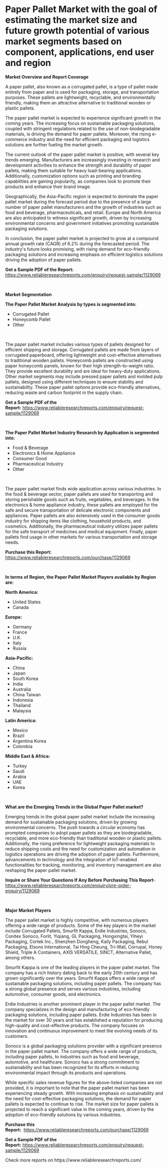 <p><h1>Paper Pallet Market with the goal of estimating the market size and future growth potential of various market segments based on component, applications, end user and region</h1></p><p><strong>Market Overview and Report Coverage</strong></p>
<p><p>A paper pallet, also known as a corrugated pallet, is a type of pallet made entirely from paper and is used for packaging, storage, and transportation purposes. These pallets are lightweight, recyclable, and environmentally friendly, making them an attractive alternative to traditional wooden or plastic pallets.</p><p>The paper pallet market is expected to experience significant growth in the coming years. The increasing focus on sustainable packaging solutions, coupled with stringent regulations related to the use of non-biodegradable materials, is driving the demand for paper pallets. Moreover, the rising e-commerce industry and the need for efficient packaging and logistics solutions are further fueling the market growth.</p><p>The current outlook of the paper pallet market is positive, with several key trends emerging. Manufacturers are increasingly investing in research and development activities to enhance the strength and durability of paper pallets, making them suitable for heavy load-bearing applications. Additionally, customization options such as printing and branding capabilities are gaining popularity, as companies look to promote their products and enhance their brand image.</p><p>Geographically, the Asia-Pacific region is expected to dominate the paper pallet market during the forecast period due to the presence of a large number of paper pallet manufacturers and the growth of industries such as food and beverage, pharmaceuticals, and retail. Europe and North America are also anticipated to witness significant growth, driven by increasing environmental concerns and government initiatives promoting sustainable packaging solutions.</p><p>In conclusion, the paper pallet market is projected to grow at a compound annual growth rate (CAGR) of 6.2% during the forecasted period. The industry's future looks promising, with rising demand for eco-friendly packaging solutions and increasing emphasis on efficient logistics solutions driving the adoption of paper pallets.</p></p>
<p><strong>Get a Sample PDF of the Report:</strong> <a href="https://www.reliableresearchreports.com/enquiry/request-sample/1129069">https://www.reliableresearchreports.com/enquiry/request-sample/1129069</a></p>
<p>&nbsp;</p>
<p><strong>Market Segmentation</strong></p>
<p><strong>The Paper Pallet Market Analysis by types is segmented into:</strong></p>
<p><ul><li>Corrugated Pallet</li><li>Honeycomb Pallet</li><li>Other</li></ul></p>
<p>&nbsp;</p>
<p><p>The paper pallet market includes various types of pallets designed for efficient shipping and storage. Corrugated pallets are made from layers of corrugated paperboard, offering lightweight and cost-effective alternatives to traditional wooden pallets. Honeycomb pallets are constructed using paper honeycomb panels, known for their high strength-to-weight ratio. They provide excellent durability and are ideal for heavy-duty applications. Other market segments may include pressed paper pallets and molded pulp pallets, designed using different techniques to ensure stability and sustainability. These paper pallet options provide eco-friendly alternatives, reducing waste and carbon footprint in the supply chain.</p></p>
<p><strong>Get a Sample PDF of the Report:</strong>&nbsp;<a href="https://www.reliableresearchreports.com/enquiry/request-sample/1129069">https://www.reliableresearchreports.com/enquiry/request-sample/1129069</a></p>
<p>&nbsp;</p>
<p><strong>The Paper Pallet Market Industry Research by Application is segmented into:</strong></p>
<p><ul><li>Food & Beverage</li><li>Electronics & Home Appliance</li><li>Consumer Good</li><li>Pharmaceutical Industry</li><li>Other</li></ul></p>
<p>&nbsp;</p>
<p><p>The paper pallet market finds wide application across various industries. In the food & beverage sector, paper pallets are used for transporting and storing perishable goods such as fruits, vegetables, and beverages. In the electronics & home appliance industry, these pallets are employed for the safe and secure transportation of delicate electronic components and appliances. Paper pallets are also extensively used in the consumer goods industry for shipping items like clothing, household products, and cosmetics. Additionally, the pharmaceutical industry utilizes paper pallets for the safe transport of medicines and medical equipment. Finally, paper pallets find usage in other markets for various transportation and storage needs.</p></p>
<p><strong>Purchase this Report:</strong>&nbsp; <a href="https://www.reliableresearchreports.com/purchase/1129069">https://www.reliableresearchreports.com/purchase/1129069</a></p>
<p>&nbsp;</p>
<p><strong>In terms of Region, the Paper Pallet Market Players available by Region are:</strong></p>
<p>
    <p> <strong> North America: </strong>
        <ul>
            <li>United States</li>
            <li>Canada</li>
        </ul>
        </p> 
    <p> <strong> Europe: </strong>
        <ul>
            <li>Germany</li>
            <li>France</li>
            <li>U.K.</li>
            <li>Italy</li>
            <li>Russia</li>
        </ul>
        </p> 
    <p> <strong> Asia-Pacific: </strong>
        <ul>
            <li>China</li>
            <li>Japan</li>
            <li>South Korea</li>
            <li>India</li>
            <li>Australia</li>
            <li>China Taiwan</li>
            <li>Indonesia</li>
            <li>Thailand</li>
            <li>Malaysia</li>
        </ul>
        </p> 
    <p> <strong> Latin America: </strong>
        <ul>
            <li>Mexico</li>
            <li>Brazil</li>
            <li>Argentina Korea</li>
            <li>Colombia</li>
        </ul>
        </p> 
    <p> <strong> Middle East & Africa: </strong>
        <ul>
            <li>Turkey</li>
            <li>Saudi</li>
            <li>Arabia</li>
            <li>UAE</li>
            <li>Korea</li>
        </ul>
    </p>
    </p>
<p>&nbsp;</p>
<p><strong>What are the Emerging Trends in the Global Paper Pallet market?</strong></p>
<p><p>Emerging trends in the global paper pallet market include the increasing demand for sustainable packaging solutions, driven by growing environmental concerns. The push towards a circular economy has prompted companies to adopt paper pallets as they are biodegradable, recyclable, and more eco-friendly than traditional wooden or plastic pallets. Additionally, the rising preference for lightweight packaging materials to reduce shipping costs and the need for customization and automation in logistics operations are driving the adoption of paper pallets. Furthermore, advancements in technology and the integration of IoT-enabled functionalities for tracking, monitoring, and inventory management are also reshaping the paper pallet market.</p></p>
<p><strong>Inquire or Share Your Questions If Any Before Purchasing This Report</strong>- <a href="https://www.reliableresearchreports.com/enquiry/pre-order-enquiry/1129069">https://www.reliableresearchreports.com/enquiry/pre-order-enquiry/1129069</a></p>
<p>&nbsp;</p>
<p><strong>Major Market Players</strong></p>
<p><p>The paper pallet market is highly competitive, with numerous players offering a wide range of products. Some of the key players in the market include Corrugated Pallets, Smurfit Kappa, Erdie Industries, Sonoco, Conitex Sonoco, Forlit, Yiqiang, GL Packaging, Hongxingtai, Yiheyi Packaging, Cortek Inc., Shenzhen Dongheng, Kaily Packaging, Rebul Packaging, Elsons International, Tai Hing Cheung, Tri-Wall, Corrupal, Honey Shield, Triple A Containers, AXIS VERSATILE, SINCT, Alternative Pallet, among others.</p><p>Smurfit Kappa is one of the leading players in the paper pallet market. The company has a rich history dating back to the early 20th century and has grown significantly over the years. Smurfit Kappa offers a wide range of sustainable packaging solutions, including paper pallets. The company has a strong global presence and serves various industries, including automotive, consumer goods, and electronics.</p><p>Erdie Industries is another prominent player in the paper pallet market. The company specializes in the design and manufacturing of eco-friendly packaging solutions, including paper pallets. Erdie Industries has been in the market for over 30 years and has established a reputation for producing high-quality and cost-effective products. The company focuses on innovation and continuous improvement to meet the evolving needs of its customers.</p><p>Sonoco is a global packaging solutions provider with a significant presence in the paper pallet market. The company offers a wide range of products, including paper pallets, to industries such as food and beverage, automotive, and healthcare. Sonoco has a strong commitment to sustainability and has been recognized for its efforts in reducing environmental impact through its products and operations.</p><p>While specific sales revenue figures for the above-listed companies are not provided, it is important to note that the paper pallet market has been experiencing steady growth. With increasing emphasis on sustainability and the need for cost-effective packaging solutions, the demand for paper pallets is expected to continue to rise. The market size for paper pallets is projected to reach a significant value in the coming years, driven by the adoption of eco-friendly solutions by various industries.</p></p>
<p><strong>Purchase this Report:</strong>&nbsp;&nbsp;<a href="https://www.reliableresearchreports.com/purchase/1129069">https://www.reliableresearchreports.com/purchase/1129069</a></p>
<p></p>
<p><strong>Get a Sample PDF of the Report:</strong>&nbsp;<a href="https://www.reliableresearchreports.com/enquiry/request-sample/1129069">https://www.reliableresearchreports.com/enquiry/request-sample/1129069</a></p>
<p>Check more reports on https://www.reliableresearchreports.com/</p>